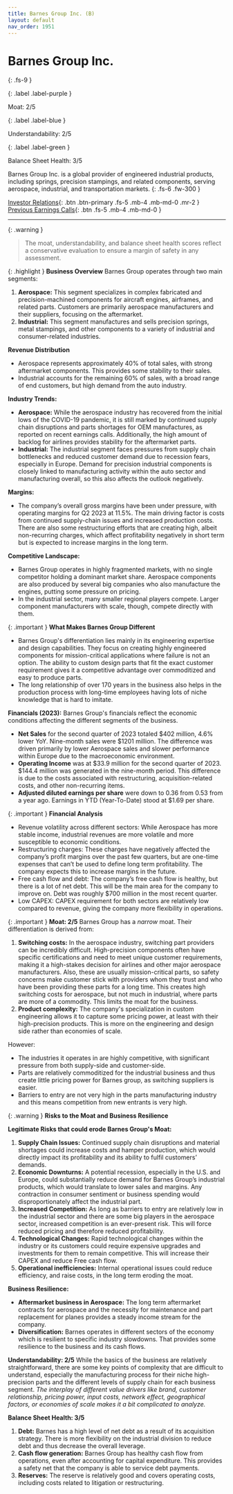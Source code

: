 ```yaml
---
title: Barnes Group Inc. (B)
layout: default
nav_order: 1951
---
```


# Barnes Group Inc.
{: .fs-9 }

{: .label .label-purple }

Moat: 2/5

{: .label .label-blue }

Understandability: 2/5

{: .label .label-green }

Balance Sheet Health: 3/5

Barnes Group Inc. is a global provider of engineered industrial products, including springs, precision stampings, and related components, serving aerospace, industrial, and transportation markets.
{: .fs-6 .fw-300 }

[Investor Relations](https://www.google.com/search?q=B+investor+relations){: .btn .btn-primary .fs-5 .mb-4 .mb-md-0 .mr-2 }
[Previous Earnings Calls](https://discountingcashflows.com/company/B/transcripts/){: .btn .fs-5 .mb-4 .mb-md-0 }

---

{: .warning }
>The moat, understandability, and balance sheet health scores reflect a conservative evaluation to ensure a margin of safety in any assessment.



{: .highlight }
**Business Overview**
Barnes Group operates through two main segments:
1. **Aerospace:** This segment specializes in complex fabricated and precision-machined components for aircraft engines, airframes, and related parts. Customers are primarily aerospace manufacturers and their suppliers, focusing on the aftermarket.  
2. **Industrial:** This segment manufactures and sells precision springs, metal stampings, and other components to a variety of industrial and consumer-related industries.  

**Revenue Distribution**
-  Aerospace represents approximately 40% of total sales, with strong aftermarket components. This provides some stability to their sales.
-  Industrial accounts for the remaining 60% of sales, with a broad range of end customers, but high demand from the auto industry.

**Industry Trends:**
- **Aerospace:** While the aerospace industry has recovered from the initial lows of the COVID-19 pandemic, it is still marked by continued supply chain disruptions and parts shortages for OEM manufactures, as reported on recent earnings calls.  Additionally, the high amount of backlog for airlines provides stability for the aftermarket parts.
- **Industrial:** The industrial segment faces pressures from supply chain bottlenecks and reduced customer demand due to recession fears, especially in Europe. Demand for precision industrial components is closely linked to manufacturing activity within the auto sector and manufacturing overall, so this also affects the outlook negatively.

**Margins:**
- The company’s overall gross margins have been under pressure, with operating margins for Q2 2023 at 11.5%. The main driving factor is costs from continued supply-chain issues and increased production costs.  There are also some restructuring efforts that are creating high, albeit non-recurring charges, which affect profitability negatively in short term but is expected to increase margins in the long term.

**Competitive Landscape:**
-  Barnes Group operates in highly fragmented markets, with no single competitor holding a dominant market share. Aerospace components are also produced by several big companies who also manufacture the engines, putting some pressure on pricing.
-  In the industrial sector, many smaller regional players compete. Larger component manufacturers with scale, though, compete directly with them.

{: .important }
**What Makes Barnes Group Different**
-  Barnes Group's differentiation lies mainly in its engineering expertise and design capabilities. They focus on creating highly engineered components for mission-critical applications where failure is not an option. The ability to custom design parts that fit the exact customer requirement gives it a competitive advantage over commoditized and easy to produce parts. 
- The long relationship of over 170 years in the business also helps in the production process with long-time employees having lots of niche knowledge that is hard to imitate.

**Financials (2023):**
Barnes Group's financials reflect the economic conditions affecting the different segments of the business.
-   **Net Sales** for the second quarter of 2023 totaled $402 million, 4.6% lower YoY. Nine-month sales were $1201 million. The difference was driven primarily by lower Aerospace sales and slower performance within Europe due to the macroeconomic environment.
- **Operating Income** was at $33.9 million for the second quarter of 2023. $144.4 million was generated in the nine-month period. This difference is due to the costs associated with restructuring, acquisition-related costs, and other non-recurring items.
-  **Adjusted diluted earnings per share** were down to 0.36 from 0.53 from a year ago. Earnings in YTD (Year-To-Date) stood at $1.69 per share.

{: .important }
**Financial Analysis**
- Revenue volatility across different sectors: While Aerospace has more stable income, industrial revenues are more volatile and more susceptible to economic conditions. 
- Restructuring charges: These charges have negatively affected the company’s profit margins over the past few quarters, but are one-time expenses that can’t be used to define long term profitability. The company expects this to increase margins in the future.
- Free cash flow and debt: The company’s free cash flow is healthy, but there is a lot of net debt. This will be the main area for the company to improve on. Debt was roughly $700 million in the most recent quarter.
- Low CAPEX: CAPEX requirement for both sectors are relatively low compared to revenue, giving the company more flexibility in operations. 

{: .important }
**Moat: 2/5**
Barnes Group has a *narrow* moat. Their differentiation is derived from:

1.  **Switching costs:** In the aerospace industry, switching part providers can be incredibly difficult. High-precision components often have specific certifications and need to meet unique customer requirements, making it a high-stakes decision for airlines and other major aerospace manufacturers. Also, these are usually mission-critical parts, so safety concerns make customer stick with providers whom they trust and who have been providing these parts for a long time. This creates high switching costs for aerospace, but not much in industrial, where parts are more of a commodity. This limits the moat for the business. 
2. **Product complexity:** The company's specialization in custom engineering allows it to capture some pricing power, at least with their high-precision products. This is more on the engineering and design side rather than economies of scale.

However: 
-   The industries it operates in are highly competitive, with significant pressure from both supply-side and customer-side.
- Parts are relatively commoditized for the industrial business and thus create little pricing power for Barnes group, as switching suppliers is easier.
- Barriers to entry are not very high in the parts manufacturing industry and this means competition from new entrants is very high.

{: .warning }
**Risks to the Moat and Business Resilience**

**Legitimate Risks that could erode Barnes Group's Moat:**
1.  **Supply Chain Issues:** Continued supply chain disruptions and material shortages could increase costs and hamper production, which would directly impact its profitability and its ability to fulfil customers’ demands.
2.  **Economic Downturns:** A potential recession, especially in the U.S. and Europe, could substantially reduce demand for Barnes Group’s industrial products, which would translate to lower sales and margins. Any contraction in consumer sentiment or business spending would disproportionately affect the industrial part.
3.  **Increased Competition:** As long as barriers to entry are relatively low in the industrial sector and there are some big players in the aerospace sector, increased competition is an ever-present risk. This will force reduced pricing and therefore reduced profitability.
4.  **Technological Changes:** Rapid technological changes within the industry or its customers could require expensive upgrades and investments for them to remain competitive. This will increase their CAPEX and reduce Free cash flow.
5.  **Operational inefficiencies:** Internal operational issues could reduce efficiency, and raise costs, in the long term eroding the moat.

**Business Resilience:**
- **Aftermarket business in Aerospace:** The long term aftermarket contracts for aerospace and the necessity for maintenance and part replacement for planes provides a steady income stream for the company.
- **Diversification:** Barnes operates in different sectors of the economy which is resilient to specific industry slowdowns. That provides some resilience to the business and its cash flows.

**Understandability: 2/5**
While the basics of the business are relatively straightforward, there are some key points of complexity that are difficult to understand, especially the manufacturing process for their niche high-precision parts and the different levels of supply chain for each business segment.
*The interplay of different value drivers like brand, customer relationship, pricing power, input costs, network effect, geographical factors, or economies of scale makes it a bit complicated to analyze.*

**Balance Sheet Health: 3/5**
1.  **Debt:** Barnes has a high level of net debt as a result of its acquisition strategy. There is more flexibility on the industrial division to reduce debt and thus decrease the overall leverage. 
2.  **Cash flow generation:** Barnes Group has healthy cash flow from operations, even after accounting for capital expenditure. This provides a safety net that the company is able to service debt payments. 
3.  **Reserves:** The reserve is relatively good and covers operating costs, including costs related to litigation or restructuring.

